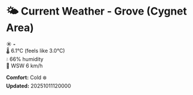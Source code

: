 # 🌤️ Current Weather - Grove (Cygnet Area)

☀️ **-**  
🌡️ 6.1°C (feels like 3.0°C)  
💧 66% humidity  
💨 WSW 6 km/h  

**Comfort:** Cold ❄️  
**Updated:** 20251011120000
